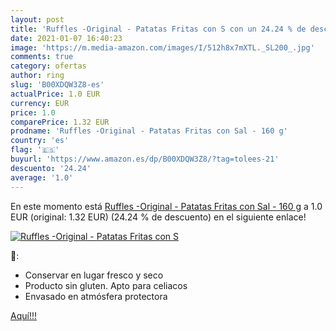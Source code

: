 ```yaml
---
layout: post
title: 'Ruffles -Original - Patatas Fritas con S con un 24.24 % de descuento'
date: 2021-01-07 16:40:23
image: 'https://m.media-amazon.com/images/I/512h8x7mXTL._SL200_.jpg'
comments: true
category: ofertas
author: ring
slug: 'B00XDQW3Z8-es'
actualPrice: 1.0 EUR
currency: EUR
price: 1.0
comparePrice: 1.32 EUR
prodname: 'Ruffles -Original - Patatas Fritas con Sal - 160 g'
country: 'es'
flag: '🇪🇸'
buyurl: 'https://www.amazon.es/dp/B00XDQW3Z8/?tag=tolees-21'
descuento: '24.24'
average: '1.0'
---
```


En este momento está [Ruffles -Original - Patatas Fritas con Sal - 160 g](https://www.amazon.es/dp/B00XDQW3Z8/?tag=tolees-21) a 1.0 EUR (original: 1.32 EUR) (24.24 %  de descuento) en el siguiente enlace!

[![Ruffles -Original - Patatas Fritas con S](https://m.media-amazon.com/images/I/512h8x7mXTL._SL200_.jpg)](https://www.amazon.es/dp/B00XDQW3Z8/?tag=tolees-21)

🔎:

- Conservar en lugar fresco y seco
- Producto sin gluten. Apto para celiacos
- Envasado en atmósfera protectora

[Aquí!!!](https://www.amazon.es/dp/B00XDQW3Z8/?tag=tolees-21)
